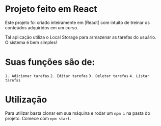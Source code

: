 # Projeto feito em React

Este projeto foi criado inteiramente em [React] com intuito de treinar os conteúdos adquiridos em um curso. 

Tal aplicação utiliza o Local Storage para armazenar as tarefas do usuário. O sistema é bem simples!

# Suas funções são de:
`1. Adicionar tarefas`
`2. Editar tarefas`
`3. Deletar tarefas`
`4. Listar tarefas`

# Utilização
Para utilizar basta clonar em sua máquina e rodar um `npm i` na pasta do projeto.
Comece com `npm start`.